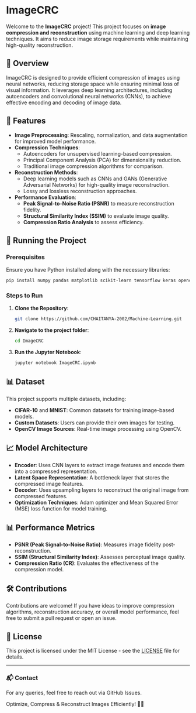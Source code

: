 # ImageCRC

Welcome to the **ImageCRC** project! This project focuses on **image compression and reconstruction** using machine learning and deep learning techniques. It aims to reduce image storage requirements while maintaining high-quality reconstruction.

## 📌 Overview
ImageCRC is designed to provide efficient compression of images using neural networks, reducing storage space while ensuring minimal loss of visual information. It leverages deep learning architectures, including autoencoders and convolutional neural networks (CNNs), to achieve effective encoding and decoding of image data.

## 📂 Features
- **Image Preprocessing**: Rescaling, normalization, and data augmentation for improved model performance.
- **Compression Techniques**:
  - Autoencoders for unsupervised learning-based compression.
  - Principal Component Analysis (PCA) for dimensionality reduction.
  - Traditional image compression algorithms for comparison.
- **Reconstruction Methods**:
  - Deep learning models such as CNNs and GANs (Generative Adversarial Networks) for high-quality image reconstruction.
  - Lossy and lossless reconstruction approaches.
- **Performance Evaluation**:
  - **Peak Signal-to-Noise Ratio (PSNR)** to measure reconstruction fidelity.
  - **Structural Similarity Index (SSIM)** to evaluate image quality.
  - **Compression Ratio Analysis** to assess efficiency.

## 🚀 Running the Project
### Prerequisites
Ensure you have Python installed along with the necessary libraries:
```bash
pip install numpy pandas matplotlib scikit-learn tensorflow keras opencv-python
```

### Steps to Run
1. **Clone the Repository**:
   ```bash
   git clone https://github.com/CHAITANYA-2002/Machine-Learning.git
   ```
2. **Navigate to the project folder**:
   ```bash
   cd ImageCRC
   ```
3. **Run the Jupyter Notebook**:
   ```bash
   jupyter notebook ImageCRC.ipynb
   ```

## 📊 Dataset
This project supports multiple datasets, including:
- **CIFAR-10** and **MNIST**: Common datasets for training image-based models.
- **Custom Datasets**: Users can provide their own images for testing.
- **OpenCV Image Sources**: Real-time image processing using OpenCV.

## 📈 Model Architecture
- **Encoder**: Uses CNN layers to extract image features and encode them into a compressed representation.
- **Latent Space Representation**: A bottleneck layer that stores the compressed image features.
- **Decoder**: Uses upsampling layers to reconstruct the original image from compressed features.
- **Optimization Techniques**: Adam optimizer and Mean Squared Error (MSE) loss function for model training.

## 📊 Performance Metrics
- **PSNR (Peak Signal-to-Noise Ratio)**: Measures image fidelity post-reconstruction.
- **SSIM (Structural Similarity Index)**: Assesses perceptual image quality.
- **Compression Ratio (CR)**: Evaluates the effectiveness of the compression model.

## 🛠 Contributions
Contributions are welcome! If you have ideas to improve compression algorithms, reconstruction accuracy, or overall model performance, feel free to submit a pull request or open an issue.

## 📜 License
This project is licensed under the MIT License - see the [LICENSE](LICENSE) file for details.

---
### 📬 Contact
For any queries, feel free to reach out via GitHub Issues.

Optimize, Compress & Reconstruct Images Efficiently! 🚀📸

